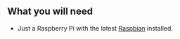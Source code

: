 ## What you will need

- Just a Raspberry Pi with the latest [Raspbian](https://www.raspberrypi.org/downloads/) installed.
